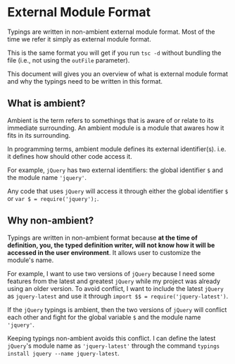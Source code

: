 # External Module Format
Typings are written in non-ambient external module format. Most of the time we refer it simply as external module format.

This is the same format you will get if you run `tsc -d` without bundling the file (i.e., not using the `outFile` parameter).

This document will gives you an overview of what is external module format and why the typings need to be written in this format.

## What is ambient?
Ambient is the term refers to somethings that is aware of or relate to its immediate surrounding. An ambient module is a module that awares how it fits in its surrounding.

In programming terms, ambient module defines its external identifier(s). i.e. it defines how should other code access it.

For example, `jQuery` has two external identifiers: the global identifier `$` and the module name `'jquery'`.

Any code that uses `jQuery` will access it through either the global identifier `$` or `var $ = require('jquery');`.

## Why non-ambient?
Typings are written in non-ambient format because **at the time of definition, you, the typed definition writer, will not know how it will be accessed in the user environment**.  It allows user to customize the module's name.

For example, I want to use two versions of `jQuery` because I need some features from the latest and greatest `jQuery` while my project was already using an older version. To avoid conflict, I want to include the latest `jQuery` as `jquery-latest` and use it through `import $$ = require('jquery-latest')`.

If the `jQuery` typings is ambient, then the two versions of `jQuery` will conflict each other and fight for the global variable `$` and the module name `'jquery'`.

Keeping typings non-ambient avoids this conflict. I can define the latest `jQuery`'s module name as `'jquery-latest'` through the command `typings install jquery --name jquery-latest`.
